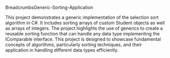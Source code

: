 BreadcrumbsGeneric-Sorting-Application

This project demonstrates a generic implementation of the selection sort algorithm in C#. It includes sorting arrays of custom Student objects as well as arrays of integers. The project highlights the use of generics to create a reusable sorting function that can handle any data type implementing the IComparable interface. This project is designed to showcase fundamental concepts of algorithms, particularly sorting techniques, and their application in handling different data types efficiently.
